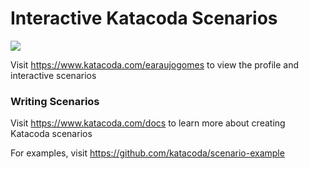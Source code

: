 # Interactive Katacoda Scenarios

[![](http://shields.katacoda.com/katacoda/earaujogomes/count.svg)](https://www.katacoda.com/earaujogomes "Get your profile on Katacoda.com")

Visit https://www.katacoda.com/earaujogomes to view the profile and interactive scenarios

### Writing Scenarios
Visit https://www.katacoda.com/docs to learn more about creating Katacoda scenarios

For examples, visit https://github.com/katacoda/scenario-example
